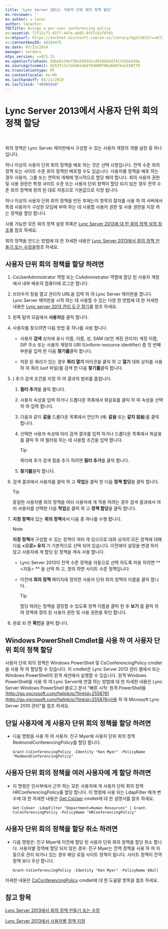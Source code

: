 ```yaml
---
title: 'Lync Server 2013: 사용자 단위 회의 정책 할당'
ms.reviewer: ''
ms.author: v-lanac
author: lanachin
TOCTitle: Assign a per-user conferencing policy
ms:assetid: 72f12c72-65f7-44fe-ab81-0f57cb2f87d1
ms:mtpsurl: https://technet.microsoft.com/en-us/library/Gg521015(v=OCS.15)
ms:contentKeyID: 48184475
ms.date: 07/23/2014
manager: serdars
mtps_version: v=OCS.15
ms.openlocfilehash: 9dbeb129ef58c6993d1cd919b03d7417d35b439a
ms.sourcegitcommit: bb53f131fabb03a66f0d000f8ba668fbad190778
ms.translationtype: MT
ms.contentlocale: ko-KR
ms.lasthandoff: 05/11/2019
ms.locfileid: "40985648"
---
```

# <a name="assign-a-per-user-conferencing-policy-in-lync-server-2013"></a>Lync Server 2013에서 사용자 단위 회의 정책 할당

 


회의 정책은 Lync Server 제어판에서 구성할 수 있는 사용자 계정의 개별 설정 중 하나입니다.

하나 이상의 사용자 단위 회의 정책을 배포 하는 것은 선택 사항입니다. 전역 수준 회의 정책 또는 사이트 수준 회의 정책만 배포할 수도 있습니다. 사용자별 정책을 배포 하는 경우 사용자, 그룹 또는 연락처 개체에 명시적으로 할당 해야 합니다. 회의 사용자 권한 및 사용 권한은 특정 사이트 수준 또는 사용자 단위 정책이 할당 되지 않은 경우 전역 수준 회의 정책에 정의 된 대로 자동으로 기본값으로 지정 됩니다.

하나 이상의 사용자 단위 회의 정책을 만든 후에는이 항목의 절차를 사용 하 여 서버에서 특정 사용자가 구성한 모임에 부여 하는 데 사용할 사용자 권한 및 사용 권한을 지정 하는 정책을 할당 합니다.

사용 가능한 모든 회의 정책 설정 목록은 [Lync Server 2013에 대 한 회의 정책 설정 참조](lync-server-2013-conferencing-policy-settings-reference.md)를 참조 하세요.

회의 정책을 만드는 방법에 대 한 자세한 내용은 [Lync Server 2013에서 회의 정책 만들기 또는 수정을](lync-server-2013-create-or-modify-a-conferencing-policy.md)참조 하세요.

## <a name="to-assign-a-per-user-conferencing-policy"></a>사용자 단위 회의 정책을 할당 하려면

1.  CsUserAdministrator 역할 또는 CsAdministrator 역할에 할당 된 사용자 계정에서 내부 배포의 컴퓨터에 로그온 합니다.

2.  브라우저 창을 열고 관리자 URL을 입력 하 여 Lync Server 제어판을 엽니다. Lync Server 제어판을 시작 하는 데 사용할 수 있는 다양 한 방법에 대 한 자세한 내용은 [Lync server 2013 관리 도구 열기](lync-server-2013-open-lync-server-administrative-tools.md)를 참조 하세요.

3.  왼쪽 탐색 모음에서 **사용자**를 클릭 합니다.

4.  사용자를 찾으려면 다음 방법 중 하나를 사용 합니다.
    
      - 사용자 **검색** 상자에 표시 이름, 이름, 성, SAM (보안 계정 관리자) 계정 이름, SIP 주소 또는 사용자 계정의 URI (Uniform resource identifier) 중 첫 번째 부분을 입력 한 다음 **찾기를**클릭 합니다.
    
      - 저장 된 쿼리가 있는 경우 **쿼리 열기** 아이콘을 클릭 하 고 **열기** 대화 상자를 사용 하 여 쿼리 (usf 파일)를 검색 한 다음 **찾기를**클릭 합니다.

5.  ) 추가 검색 조건을 지정 하 여 결과의 범위를 좁힙니다.
    
    1.  **필터 추가**를 클릭 합니다.
    
    2.  사용자 속성을 입력 하거나 드롭다운 목록에서 화살표를 클릭 하 여 속성을 선택 하 여 입력 합니다.
    
    3.  다음과 같이 **같음** 드롭다운 목록에서 연산자 (예: **같음** 또는 **같지 않음**)를 클릭 합니다.
    
    4.  선택한 사용자 속성에 따라 검색 결과를 입력 하거나 드롭다운 목록에서 화살표를 클릭 하 여 필터링 하는 데 사용할 조건을 입력 합니다.
        

        > [!TIP]  
        > 쿼리에 추가 검색 절을 추가 하려면 <STRONG>필터 추가</STRONG>를 클릭 합니다.

    
    5.  **찾기를**클릭 합니다.

6.  검색 결과에서 사용자를 클릭 하 고 **작업**을 클릭 한 다음 **정책 할당**을 클릭 합니다.
    

    > [!TIP]  
    > 동일한 사용자별 회의 정책을 여러 사용자에 게 적용 하려는 경우 검색 결과에서 여러 사용자를 선택한 다음 <STRONG>작업</STRONG>을 클릭 하 고 <STRONG>정책 할당</STRONG>을 클릭 합니다.



7.  **지정 정책**에 있는 **회의 정책**에서 다음 중 하나를 수행 합니다.
    

    > [!NOTE]  
    > <STRONG>지정 정책</STRONG>에 구성할 수 있는 정책이 여러 개 있으므로 대화 상자의 모든 정책에 대해 다음 <STRONG> &lt;으로&gt; 유지</STRONG> 가 기본적으로 선택 되어 있습니다. 이전에이 설정을 변경 하지 않고 사용자에 게 할당 된 정책을 계속 사용 합니다.

    
      - Lync Server 2013이 전역 수준 정책을 자동으로 선택 하도록 허용 하려면 ** \<자동\> ** 을 선택 하 고, 정의 하면 사이트 수준 정책입니다.
    
      - 이전에 **회의 정책** 페이지에 정의한 사용자 단위 회의 정책의 이름을 클릭 합니다.
        

        > [!TIP]  
        > 할당 하려는 정책을 결정할 수 있도록 정책 이름을 클릭 한 후 <STRONG>보기</STRONG> 를 클릭 하 여 정책에 정의 된 사용자 권한 및 사용 권한을 확인 합니다.



8.  완료 되 면 **확인**을 클릭 합니다.

## <a name="assigning-a-per-user-conferencing-policy-by-using-windows-powershell-cmdlets"></a>Windows PowerShell Cmdlet을 사용 하 여 사용자 단위 회의 정책 할당

사용자 단위 회의 정책은 Windows PowerShell 및 CsConferencingPolicy cmdlet을 사용 하 여 할당할 수 있습니다. 이 cmdlet은 Lync Server 2013 관리 셸에서 또는 Windows PowerShell의 원격 세션에서 실행할 수 있습니다. 원격 Windows PowerShell을 사용 하 여 Lync Server에 연결 하는 방법에 대 한 자세한 내용은 Lync Server Windows PowerShell 블로그 문서 "빠른 시작: 원격 PowerShell을 [http://go.microsoft.com/fwlink/p/?linkId=255876](http://go.microsoft.com/fwlink/p/?linkid=255876)사용 하 여 Microsoft Lync Server 2010 관리"를 참조 하세요.

## <a name="to-assign-a-per-user-conferencing-policy-to-a-single-user"></a>단일 사용자에 게 사용자 단위 회의 정책을 할당 하려면

  - 다음 명령을 사용 하 여 사용자: 진구 Myer에 사용자 단위 회의 정책 RedmondConferencingPolicy를 할당 합니다.
    
        Grant-CsConferencingPolicy -Identity "Ken Myer" -PolicyName "RedmondConferencingPolicy"

## <a name="to-assign-a-per-user-conferencing-policy-to-multiple-users"></a>사용자 단위 회의 정책을 여러 사용자에 게 할당 하려면

  - 이 명령은 인사부에서 근무 하는 모든 사용자에 게 사용자 단위 회의 정책 HRConferencingPolicy를 할당 합니다. 이 명령에 사용 되는 LdapFilter 매개 변수에 대 한 자세한 내용은 [Get CsUser](https://technet.microsoft.com/en-us/library/gg398125\(v=ocs.15\)) cmdlet에 대 한 설명서를 참조 하세요.
    
        Get-CsUser -LdapFilter "Department=Human Resources" | Grant-CsConferencingPolicy -PolicyName "HRConferencingPolicy"

## <a name="to-unassign-a-per-user-conferencing-policy"></a>사용자 단위 회의 정책을 할당 취소 하려면

  - 다음 명령은: 진구 Myer에 이전에 할당 된 사용자 단위 회의 정책을 할당 취소 합니다. 사용자별 정책에 할당 되지 않은 경우: 진구 Myer는 전역 정책을 사용 하 여 자동으로 관리 되거나 있는 경우 해당 로컬 사이트 정책이 됩니다. 사이트 정책이 전역 정책 보다 우선 합니다.
    
        Grant-CsConferencingPolicy -Identity "Ken Myer" -PolicyName $Null

자세한 내용은 [CsConferencingPolicy](https://technet.microsoft.com/en-us/library/gg425937\(v=ocs.15\)) cmdlet에 대 한 도움말 항목을 참조 하세요.

## <a name="see-also"></a>참고 항목


[Lync Server 2013에서 회의 정책 만들기 또는 수정](lync-server-2013-create-or-modify-a-conferencing-policy.md)  


[Lync Server 2013에서 사용자별 정책 지정](lync-server-2013-assigning-per-user-policies.md)


